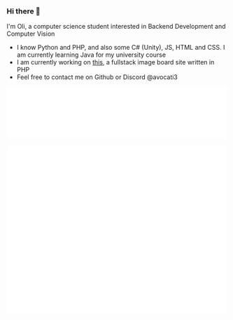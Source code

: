 ### Hi there 👋
I'm Oli, a computer science student interested in Backend Development and Computer Vision
- I know Python and PHP, and also some C# (Unity), JS, HTML and CSS. I am currently learning Java for my university course
  <!--
  I've recently finished working on [Lands And Legacy](https://github.com/OGD311/LandsAndLegacy) which you can check out [here](https://ogd311.github.io/SuspiciousBananaStudios.github.io/index.html)
  I also like to make lots of small python apps, such as [TubeIT](https://github.com/OGD311/TubeIT) <!--, and webapps - my latest is PiChat (Coming soon) [Pichat](https://pichat.co.uk/) -->
- I am currently working on [this](https://github.com/OGD311/ImageBoard-Tester), a fullstack image board site written in PHP
- Feel free to contact me on Github or Discord @avocati3

[![StarredRepo](/metrics.plugin.repositories.svg)](https://github.com/OGD311/ImageBoard-Tester)

![Metrics](/github-metrics.svg)



<!-- 
![Leetcode Stats](https://leetcard.jacoblin.cool/ogd311)

![My GitHub stats](https://github-readme-stats.vercel.app/api?username=OGD311&show_icons=true&layout=compact&theme=radical&hide=prs)

![My Top Languages](https://github-readme-stats.vercel.app/api/top-langs/?username=OGD311&size_weight=0.3&count_weight=0.7&layout=compact&hide=Tcl,Cython,C,ShaderLab&theme=radical)

-->


<!--
- 🔭 I’m currently working on [Lands And Legacy](https://github.com/OGD311/LandsAndLegacy)
- 🌱 I’m currently learning C#
- 🤔 I’m looking for help with Machine Learning
- 📫 Reach me on GitHub!
- ⚡ Fun fact: I am a Cisco Certified Network Engineer
- 😄 Pronouns: ... -->
<!--
**OGD311/OGD311** is a ✨ _special_ ✨ repository because its `README.md` (this file) appears on your GitHub profile.

Here are some ideas to get you started:

- 🔭 I’m currently working on ...
- 🌱 I’m currently learning ...
- 👯 I’m looking to collaborate on ...
- 🤔 I’m looking for help with ...
- 💬 Ask me about ...
- 📫 How to reach me: ...
- 😄 Pronouns: ...
- ⚡ Fun fact: ...



![My GitHub stats](https://github-readme-stats.vercel.app/api?username=OGD311&show_icons=true&theme=radical)

![My Top Languages](https://github-readme-stats.vercel.app/api/top-langs/?username=OGD311&layout=compact&hide=Tcl&theme=radical)

-->
